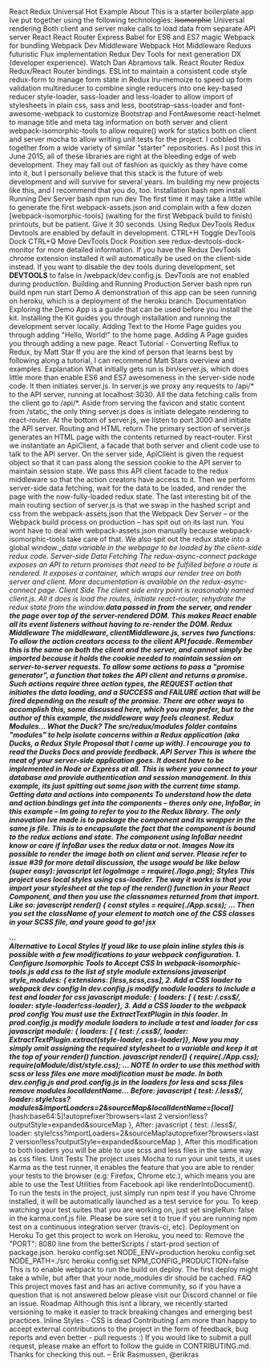 React Redux Universal Hot Example About This is a starter boilerplate app Ive put together using the following technologies: ~~Isomorphic~~ Universal rendering Both client and server make calls to load data from separate API server React React Router Express Babel for ES6 and ES7 magic Webpack for bundling Webpack Dev Middleware Webpack Hot Middleware Reduxs futuristic Flux implementation Redux Dev Tools for next generation DX (developer experience). Watch Dan Abramovs talk. React Router Redux Redux/React Router bindings. ESLint to maintain a consistent code style redux-form to manage form state in Redux lru-memoize to speed up form validation multireducer to combine single reducers into one key-based reducer style-loader, sass-loader and less-loader to allow import of stylesheets in plain css, sass and less, bootstrap-sass-loader and font-awesome-webpack to customize Bootstrap and FontAwesome react-helmet to manage title and meta tag information on both server and client webpack-isomorphic-tools to allow require() work for statics both on client and server mocha to allow writing unit tests for the project. I cobbled this together from a wide variety of similar "starter" repositories. As I post this in June 2015, all of these libraries are right at the bleeding edge of web development. They may fall out of fashion as quickly as they have come into it, but I personally believe that this stack is the future of web development and will survive for several years. Im building my new projects like this, and I recommend that you do, too. Installation bash npm install Running Dev Server bash npm run dev The first time it may take a little while to generate the first webpack-assets.json and complain with a few dozen [webpack-isomorphic-tools] (waiting for the first Webpack build to finish) printouts, but be patient. Give it 30 seconds. Using Redux DevTools Redux Devtools are enabled by default in development. CTRL+H Toggle DevTools Dock CTRL+Q Move DevTools Dock Position see redux-devtools-dock-monitor for more detailed information. If you have the Redux DevTools chrome extension installed it will automatically be used on the client-side instead. If you want to disable the dev tools during development, set __DEVTOOLS__ to false in /webpack/dev.config.js. DevTools are not enabled during production. Building and Running Production Server bash npm run build npm run start Demo A demonstration of this app can be seen running on heroku, which is a deployment of the heroku branch. Documentation Exploring the Demo App is a guide that can be used before you install the kit. Installing the Kit guides you through installation and running the development server locally. Adding Text to the Home Page guides you through adding "Hello, World!" to the home page. Adding A Page guides you through adding a new page. React Tutorial - Converting Reflux to Redux, by Matt Star If you are the kind of person that learns best by following along a tutorial, I can recommend Matt Stars overview and examples. Explanation What initially gets run is bin/server.js, which does little more than enable ES6 and ES7 awesomeness in the server-side node code. It then initiates server.js. In server.js we proxy any requests to /api/* to the API server, running at localhost:3030. All the data fetching calls from the client go to /api/*. Aside from serving the favicon and static content from /static, the only thing server.js does is initiate delegate rendering to react-router. At the bottom of server.js, we listen to port 3000 and initiate the API server. Routing and HTML return The primary section of server.js generates an HTML page with the contents returned by react-router. First we instantiate an ApiClient, a facade that both server and client code use to talk to the API server. On the server side, ApiClient is given the request object so that it can pass along the session cookie to the API server to maintain session state. We pass this API client facade to the redux middleware so that the action creators have access to it. Then we perform server-side data fetching, wait for the data to be loaded, and render the page with the now-fully-loaded redux state. The last interesting bit of the main routing section of server.js is that we swap in the hashed script and css from the webpack-assets.json that the Webpack Dev Server – or the Webpack build process on production – has spit out on its last run. You wont have to deal with webpack-assets.json manually because webpack-isomorphic-tools take care of that. We also spit out the redux state into a global window.__data variable in the webpage to be loaded by the client-side redux code. Server-side Data Fetching The redux-async-connect package exposes an API to return promises that need to be fulfilled before a route is rendered. It exposes a <ReduxAsyncConnect /> container, which wraps our render tree on both server and client. More documentation is available on the redux-async-connect page. Client Side The client side entry point is reasonably named client.js. All it does is load the routes, initiate react-router, rehydrate the redux state from the window.__data passed in from the server, and render the page over top of the server-rendered DOM. This makes React enable all its event listeners without having to re-render the DOM. Redux Middleware The middleware, clientMiddleware.js, serves two functions: To allow the action creators access to the client API facade. Remember this is the same on both the client and the server, and cannot simply be imported because it holds the cookie needed to maintain session on server-to-server requests. To allow some actions to pass a "promise generator", a function that takes the API client and returns a promise. Such actions require three action types, the REQUEST action that initiates the data loading, and a SUCCESS and FAILURE action that will be fired depending on the result of the promise. There are other ways to accomplish this, some discussed here, which you may prefer, but to the author of this example, the middleware way feels cleanest. Redux Modules... What the Duck? The src/redux/modules folder contains "modules" to help isolate concerns within a Redux application (aka Ducks, a Redux Style Proposal that I came up with). I encourage you to read the Ducks Docs and provide feedback. API Server This is where the meat of your server-side application goes. It doesnt have to be implemented in Node or Express at all. This is where you connect to your database and provide authentication and session management. In this example, its just spitting out some json with the current time stamp. Getting data and actions into components To understand how the data and action bindings get into the components – theres only one, InfoBar, in this example – Im going to refer to you to the Redux library. The only innovation Ive made is to package the component and its wrapper in the same js file. This is to encapsulate the fact that the component is bound to the redux actions and state. The component using InfoBar neednt know or care if InfoBar uses the redux data or not. Images Now its possible to render the image both on client and server. Please refer to issue #39 for more detail discussion, the usage would be like below (super easy): javascript let logoImage = require(./logo.png); Styles This project uses local styles using css-loader. The way it works is that you import your stylesheet at the top of the render() function in your React Component, and then you use the classnames returned from that import. Like so: javascript render() { const styles = require(./App.scss); ... Then you set the className of your element to match one of the CSS classes in your SCSS file, and youre good to go! jsx <div className={styles.mySection}> ... </div> Alternative to Local Styles If youd like to use plain inline styles this is possible with a few modifications to your webpack configuration. 1. Configure Isomorphic Tools to Accept CSS In webpack-isomorphic-tools.js add css to the list of style module extensions javascript style_modules: { extensions: [less,scss,css], 2. Add a CSS loader to webpack dev config In dev.config.js modify module loaders to include a test and loader for css javascript module: { loaders: [ { test: /\.css$/, loader: style-loader!css-loader}, 3. Add a CSS loader to the webpack prod config You must use the ExtractTextPlugin in this loader. In prod.config.js modify module loaders to include a test and loader for css javascript module: { loaders: [ { test: /\.css$/, loader: ExtractTextPlugin.extract(style-loader, css-loader)}, Now you may simply omit assigning the required stylesheet to a variable and keep it at the top of your render() function. javascript render() { require(./App.css); require(aModule/dist/style.css); ... NOTE In order to use this method with scss or less files one more modification must be made. In both dev.config.js and prod.config.js in the loaders for less and scss files remove modules localIdentName... Before: javascript { test: /\.less$/, loader: style!css?modules&importLoaders=2&sourceMap&localIdentName=[local]___[hash:base64:5]!autoprefixer?browsers=last 2 version!less?outputStyle=expanded&sourceMap }, After: javascript { test: /\.less$/, loader: style!css?importLoaders=2&sourceMap!autoprefixer?browsers=last 2 version!less?outputStyle=expanded&sourceMap }, After this modification to both loaders you will be able to use scss and less files in the same way as css files. Unit Tests The project uses Mocha to run your unit tests, it uses Karma as the test runner, it enables the feature that you are able to render your tests to the browser (e.g: Firefox, Chrome etc.), which means you are able to use the Test Utilities from Facebook api like renderIntoDocument(). To run the tests in the project, just simply run npm test if you have Chrome installed, it will be automatically launched as a test service for you. To keep watching your test suites that you are working on, just set singleRun: false in the karma.conf.js file. Please be sure set it to true if you are running npm test on a continuous integration server (travis-ci, etc). Deployment on Heroku To get this project to work on Heroku, you need to: Remove the "PORT": 8080 line from the betterScripts / start-prod section of package.json. heroku config:set NODE_ENV=production heroku config:set NODE_PATH=./src heroku config:set NPM_CONFIG_PRODUCTION=false This is to enable webpack to run the build on deploy. The first deploy might take a while, but after that your node_modules dir should be cached. FAQ This project moves fast and has an active community, so if you have a question that is not answered below please visit our Discord channel or file an issue. Roadmap Although this isnt a library, we recently started versioning to make it easier to track breaking changes and emerging best practices. Inline Styles - CSS is dead Contributing I am more than happy to accept external contributions to the project in the form of feedback, bug reports and even better - pull requests :) If you would like to submit a pull request, please make an effort to follow the guide in CONTRIBUTING.md. Thanks for checking this out. – Erik Rasmussen, @erikras